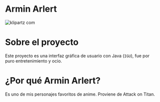# Armin Arlert
![klipartz com](https://user-images.githubusercontent.com/83146564/133360078-300e11a9-45a9-47de-b4f3-72dca80b5c3b.png)

# Sobre el proyecto
Este proyecto es una interfaz gráfica de usuario con Java (`IGU`), fue por puro entretenimiento y ocio.

# ¿Por qué Armin Arlert?
Es uno de mis personajes favoritos de anime. Proviene de Attack on Titan. 
